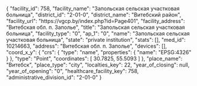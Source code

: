 {
    "facility_id": 758,
    "facility_name": "Запольская сельская участковая больница",
    "district_id": "2-01-0",
    "district_name": "Витебский район",
    "facility_url": "https:\/\/vgcp.by\/index.php?id=Page401",
    "facility_address": "Витебская обл. п. Заполье",
    "title": "Запольская сельская участковая больница",
    "facility_type": "0",
    "ap_1": "0",
    "name": "Запольская сельская участковая больница",
    "state": "private institution",
    "stats": [],
    "med_id": 10214663,
    "address": "Витебская обл. п. Заполье",
    "devices": [],
    "coord_x_y": {
        "crs": {
            "type": "name",
            "properties": {
                "name": "EPSG:4326"
            }
        },
        "type": "Point",
        "coordinates": [
            30.7825,
            55.5093
        ]
    },
    "place_name": "Витебск",
    "place_type": "city",
    "localties_key": 22,
    "year_of_closing": null,
    "year_of_opening": "0",
    "healthcare_facility_key": 758,
    "administrative_division_id": "2-01-0"
}